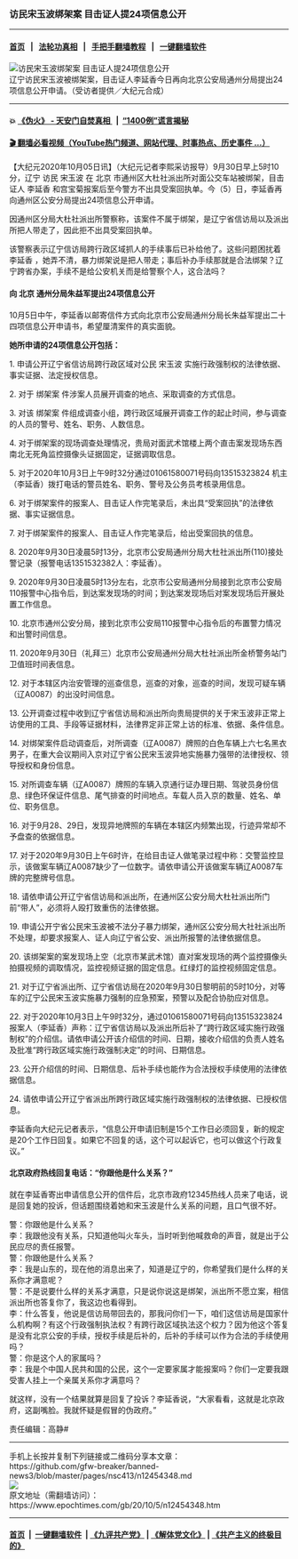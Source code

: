 ### 访民宋玉波绑架案 目击证人提24项信息公开
------------------------

#### [首页](https://github.com/gfw-breaker/banned-news3/blob/master/README.md) &nbsp;&nbsp;|&nbsp;&nbsp; [法轮功真相](https://github.com/begood0513/basic/blob/master/README.md)  &nbsp;&nbsp;|&nbsp;&nbsp; [手把手翻墙教程](https://github.com/gfw-breaker/guides/wiki)  &nbsp;&nbsp;|&nbsp;&nbsp; [一键翻墙软件](https://github.com/gfw-breaker/nogfw/blob/master/README.md)  



<div><img alt="访民宋玉波绑架案 目击证人提24项信息公开" class="attachment-djy_600_400 size-djy_600_400 wp-post-image" src="https://i.epochtimes.com/assets/uploads/2020/10/S__2588768-600x400.jpg"/>
<div class="caption">
 辽宁访民宋玉波被绑架案，目击证人李延香今日再向北京公安局通州分局提出24项信息公开申请。（受访者提供／大纪元合成）
</div></div><hr/>

#### 💥 [《伪火》 - 天安门自焚真相 ](http://158.247.195.190:10000/videos/blog/weihuo.html)&nbsp; |&nbsp; [“1400例”谎言揭秘  ](http://158.247.195.190:10000/videos/blog/jiexi1400.html)

#### [ 🎬  翻墙必看视频（YouTube热门频道、网站代理、时事热点、历史事件 ...）](https://github.com/gfw-breaker/links/blob/master/banned.md)

<div><p>
 【大纪元2020年10月05日讯】（大纪元记者李熙采访报导）9月30日早上5时10分，辽宁
 <ok href="https://www.epochtimes.com/gb/tag/%E8%AE%BF%E6%B0%91.html">
  访民
 </ok>
 <ok href="https://www.epochtimes.com/gb/tag/%E5%AE%8B%E7%8E%89%E6%B3%A2.html">
  宋玉波
 </ok>
 在
 <ok href="https://www.epochtimes.com/gb/tag/%E5%8C%97%E4%BA%AC.html">
  北京
 </ok>
 市通州区大杜社派出所对面公交车站被绑架，目击证人
 <ok href="https://www.epochtimes.com/gb/tag/%E6%9D%8E%E5%BB%B6%E9%A6%99.html">
  李延香
 </ok>
 和宫宝菊报案后至今警方不出具受案回执单。今（5）日，李延香再向通州区公安分局提出24项信息公开申请。
</p>
<p>
 因通州区分局大杜社派出所警察称，该案件不属于绑架，是辽宁省信访局以及派出所把人带走了，因此拒不出具受案回执单。
</p>
<p>
 该警察表示辽宁信访局跨行政区域抓人的手续事后已补给他了。这些问题困扰着
 <ok href="https://www.epochtimes.com/gb/tag/%E6%9D%8E%E5%BB%B6%E9%A6%99.html">
  李延香
 </ok>
 ，她弄不清，暴力绑架说是把人带走；事后补办手续那就是合法绑架？辽宁跨省办案，手续不是给公安机关而是给警察个人，这合法吗？
</p>
<h4>
 向
 <ok href="https://www.epochtimes.com/gb/tag/%E5%8C%97%E4%BA%AC.html">
  北京
 </ok>
 通州分局朱益军提出24项信息公开
</h4>
<p>
 10月5日中午，李延香以邮寄信件方式向北京市公安局通州分局长朱益军提出二十四项信息公开申请书，希望厘清案件的真实面貌。
</p>
<p>
 <strong>
  她所申请的24项信息公开包括：
 </strong>
</p>
<p>
 1. 申请公开辽宁省信访局跨行政区域对公民
 <ok href="https://www.epochtimes.com/gb/tag/%E5%AE%8B%E7%8E%89%E6%B3%A2.html">
  宋玉波
 </ok>
 实施行政强制权的法律依据、事实证据、法定授权信息。
</p>
<p>
 2. 对于
 <ok href="https://www.epochtimes.com/gb/tag/%E7%BB%91%E6%9E%B6%E6%A1%88.html">
  绑架案
 </ok>
 件涉案人员展开调查的地点、采取调查的方式信息。
</p>
<p>
 3. 对该
 <ok href="https://www.epochtimes.com/gb/tag/%E7%BB%91%E6%9E%B6%E6%A1%88.html">
  绑架案
 </ok>
 件组成调查小组，跨行政区域展开调查工作的起止时间，参与调查的人员的警号、姓名、职务、人数信息。
</p>
<p>
 4. 对于绑架案的现场调查处理情况，贵局对面武术馆楼上两个直击案发现场东西南北无死角监控摄像头证据固定，证据调取信息。
</p>
<p>
 5. 对于2020年10月3日上午9时32分通过01061580071号码向13515323824 机主（李延香）拨打电话的警员姓名、职务、警号及公务员考核录用信息。
</p>
<p>
 6. 对于绑架案件的报案人、目击证人作完笔录后，未出具“受案回执”的法律依据、事实证据信息。
</p>
<p>
 7. 对于绑架案件的报案人、目击证人作完笔录后，给出受案回执的信息。
</p>
<p>
 8. 2020年9月30日凌晨5时13分，北京市公安局通州分局大杜社派出所(110)接处警记录（报警电话1351532382人：李延香）。
</p>
<p>
 9. 2020年9月30日凌晨5时13分左右，北京市公安局通州分局接到北京市公安局110报警中心指令后，到达案发现场的时间；到达案发现场后对案发现场后开展处置工作信息。
</p>
<p>
 10. 北京市通州公安分局，接到北京市公安局110报警中心指令后的布置警力情况和出警时间信息。
</p>
<p>
 11. 2020年9月30日（礼拜三）北京市公安局通州分局大杜社派出所金桥警务站门卫值班时间表信息。
</p>
<p>
 12. 对于本辖区内治安管理的巡查信息，巡查的对象，巡查的时间，发现可疑车辆（辽A0087）的出没时间信息。
</p>
<p>
 13. 公开调查过程中收到辽宁省信访局和派出所向贵局提供的关于宋玉波非正常上访使用的工具、手段等证据材料，法律界定非正常上访的标准、依据、条件信息。
</p>
<p>
 14. 对绑架案件启动调查后，对所调查（辽A0087）牌照的白色车辆上六七名黑衣男子，在重大会议期间入京对辽宁省公民宋玉波异地实施暴力强带的法律授权、领导授权和身份信息。
</p>
<p>
 15. 对所调查车辆（辽A0087）牌照的车辆入京通行证办理日期、驾驶员身份信息、绿色环保证件信息、尾气排查的时间地点。车载人员入京的数量、姓名、单位、职务信息。
</p>
<p>
 16. 对于9月28、29日，发现异地牌照的车辆在本辖区内频繁出现，行迹异常却不予盘查的依据信息。
</p>
<p>
 17. 对于2020年9月30日上午6时许，在给目击证人做笔录过程中称：交警监控显示，该做案车辆辽A0087缺少了一位数字。请依申请公开该做案车辆辽A0087车牌的完整牌号信息。
</p>
<p>
 18. 请依申请公开辽宁省信访局和派出所，在通州区公安分局大杜社派出所门前“带人”，必须将人殴打致重伤的法律依据。
</p>
<p>
 19. 申请公开宁省公民宋玉波被不法分子暴力绑架，通州区公安分局大社社派出所不处理，却要求报案人、证人向辽宁省公安、派出所报警的法律依据信息。
</p>
<p>
 20. 该绑架案的案发现场上空（北京市某武术馆）直对案发现场的两个监控摄像头拍摄视频的调取情况，监控视频证据的固定信息。红绿灯的监控视频固定信息。
</p>
<p>
 21. 对于辽宁省派出所、辽宁省信访局在2020年9月30日黎明前的5时10分，对等车的辽宁公民宋玉波实施暴力强制的应急预案，预警以及配合协肋应对信息。
</p>
<p>
 22. 对于2020年10月3日上午9时32分，通过01061580071号码向13515323824报案人（李延香）声称：辽宁省信访局以及派出所后补了“跨行政区域实施行政强制权”的介绍信。请依申请公开该介绍信的时间、日期，接收介绍信的负责人姓名及批准“跨行政区域实施行政强制决定”的时间、日期信息。
</p>
<p>
 23. 公开介绍信的时间、日期信息、后补手续也能作为合法授权手续使用的法律依据信息。
</p>
<p>
 24. 请依申请公开辽宁省派出所跨行政区域实施行政强制权的法律依据、已授权信息。
</p>
<p>
 李延香向大纪元记者表示，“信息公开申请旧制是15个工作日必须回复，新的规定是20个工作日回复。如果它不回复的话，这个可以起诉它，也可以做这个行政复议。”
</p>
<h4>
 北京政府热线回复电话：“你跟他是什么关系？”
</h4>
<p>
 就在李延香寄出申请信息公开的信件后，北京市政府12345热线人员来了电话，说是回复她的投诉，但话题围绕着她和宋玉波是什么关系的问题，且口气很不好。
</p>
<p>
 警：你跟他是什么关系？
 <br/>
 李：我跟他没有关系，只知道他叫火车头，当时听到他喊救命的声音，就是出于公民应尽的责任报警。
 <br/>
 警：你跟他是什么关系？
 <br/>
 李：我是山东的，现在他的消息出来了，知道是辽宁的，你希望我们是什么样的关系你才满意呢？
 <br/>
 警：不是说要什么样的关系才满意，只是说你说这是绑架，派出所不愿立案，相信派出所也答复你了，我这边也看得到。
 <br/>
 李：什么答复，他说是信访局带回去的，那我问你们一下，咱们这信访局是国家什么机构啊？有这个行政强制执法权？有跨行政区域执法这个权力？因为他这个答复是没有北京公安的手续，授权手续是后补的，后补的手续可以作为合法的手续使用吗？
 <br/>
 警：你是这个人的家属吗？
 <br/>
 李：我是个中国人民共和国的公民，这个一定要家属才能报案吗？你们一定要我跟受害人挂上一个亲属关系你才满意吗？
</p>
<p>
 就这样，没有一个结果就算是回复了投诉？李延香说，“大家看看，这就是北京政府，这副嘴脸。我就怀疑是假冒的伪政府。”
</p>
<p>
 责任编辑：高静#
</p>
</div>
<hr/>
手机上长按并复制下列链接或二维码分享本文章：<br/>
https://github.com/gfw-breaker/banned-news3/blob/master/pages/nsc413/n12454348.md <br/>
<a href='https://github.com/gfw-breaker/banned-news3/blob/master/pages/nsc413/n12454348.md'><img src='https://github.com/gfw-breaker/banned-news3/blob/master/pages/nsc413/n12454348.md.png'/></a> <br/>
原文地址（需翻墙访问）：https://www.epochtimes.com/gb/20/10/5/n12454348.htm


------------------------
#### [首页](https://github.com/gfw-breaker/banned-news3/blob/master/README.md) &nbsp;|&nbsp; [一键翻墙软件](https://github.com/gfw-breaker/nogfw/blob/master/README.md) &nbsp;| [《九评共产党》](https://github.com/gfw-breaker/9ping.md/blob/master/README.md#九评之一评共产党是什么) | [《解体党文化》](https://github.com/gfw-breaker/jtdwh.md/blob/master/README.md) | [《共产主义的终极目的》](https://github.com/gfw-breaker/gczydzjmd.md/blob/master/README.md)


<img src='http://gfw-breaker.win/banned-news3/pages/nsc413/n12454348.md' width='0px' height='0px'/>
